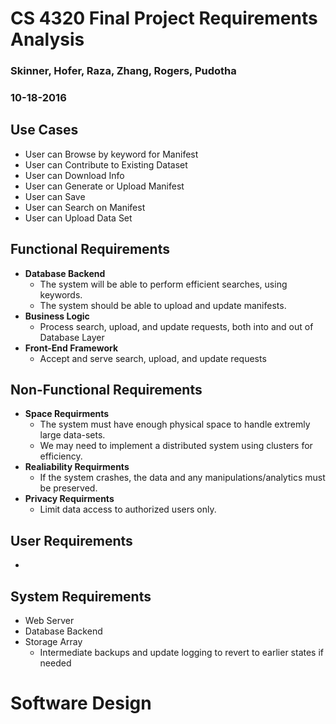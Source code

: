 # CS 4320 Final Project Requirements Analysis

### Skinner, Hofer, Raza, Zhang, Rogers, Pudotha

### 10-18-2016

## Use Cases
- User can Browse by keyword for Manifest
- User can Contribute to Existing Dataset
- User can Download Info
- User can Generate or Upload Manifest
- User can Save
- User can Search on Manifest
- User can Upload Data Set

## Functional Requirements
- **Database Backend**
  - The system will be able to perform efficient searches, using keywords.
  - The system should be able to upload and update manifests.
- **Business Logic**
  - Process search, upload, and update requests, both into and out of Database Layer
- **Front-End Framework**
  - Accept and serve search, upload, and update requests

## Non-Functional Requirements
- **Space Requirments**
	- The system must have enough physical space to handle extremly large data-sets.
	- We may need to implement a distributed system using clusters for efficiency.
- **Realiability Requirments**
	- If the system crashes, the data and any manipulations/analytics must be preserved.
- **Privacy Requirments**
	- Limit data access to authorized users only.

## User Requirements
-

## System Requirements
- Web Server
- Database Backend
- Storage Array
  - Intermediate backups and update logging to revert to earlier states if needed

# Software Design
